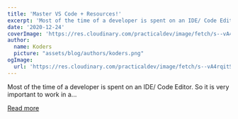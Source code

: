```yaml
---
title: 'Master VS Code + Resources!'
excerpt: 'Most of the time of a developer is spent on an IDE/ Code Editor. So it is very important to work in a...'
date: '2020-12-24'
coverImage: 'https://res.cloudinary.com/practicaldev/image/fetch/s--vA4rqitS--/c_imagga_scale,f_auto,fl_progressive,h_420,q_auto,w_1000/https://dev-to-uploads.s3.amazonaws.com/i/9qodx9da2xtt36e2jt44.png'
author:
  name: Koders
  picture: "assets/blog/authors/koders.png"
ogImage:
  url: 'https://res.cloudinary.com/practicaldev/image/fetch/s--vA4rqitS--/c_imagga_scale,f_auto,fl_progressive,h_420,q_auto,w_1000/https://dev-to-uploads.s3.amazonaws.com/i/9qodx9da2xtt36e2jt44.png'
---
```


Most of the time of a developer is spent on an IDE/ Code Editor. So it is very important to work in a...

[Read more](https://dev.to/hardikchopra242/master-vs-code-resources-1e4b)
